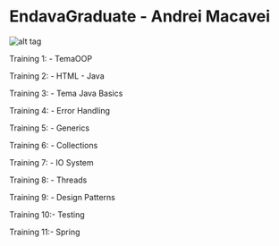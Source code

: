 # EndavaGraduate - Andrei Macavei

![alt tag](http://cdnstatic.visualizeus.com/thumbs/83/ad/funny,java-83ad4bb68067b16d8072f66715c945bb_h.jpg)

Training 1: - TemaOOP

Training 2: - HTML
	    - Java

Training 3: - Tema Java Basics

Training 4: - Error Handling

Training 5: - Generics

Training 6: - Collections

Training 7: - IO System

Training 8: - Threads

Training 9: - Design Patterns

Training 10:- Testing

Training 11:- Spring


